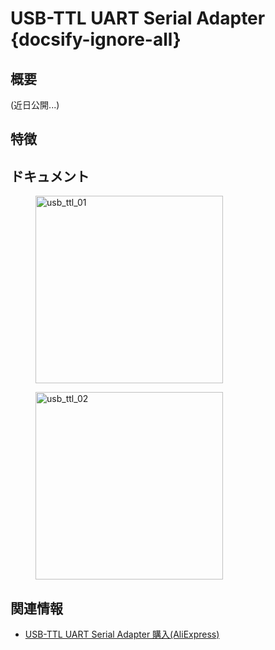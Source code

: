 # USB-TTL UART Serial Adapter {docsify-ignore-all}

## 概要

(近日公開...)

## 特徴

## ドキュメント

<figure>
    <img src="assets/img/product_pics/accessory/usb_ttl_01.jpg" alt="usb_ttl_01" width="300px" height="300px">
</figure>
<figure>
    <img src="assets/img/product_pics/accessory/usb_ttl_02.jpg" alt="usb_ttl_02" width="300px" height="300px">
</figure>

## 関連情報

- [USB-TTL UART Serial Adapter 購入(AliExpress)](https://www.aliexpress.com/store/product/M5Stack-ttl-uart-6-c-usb/3226069_32874729163.html)